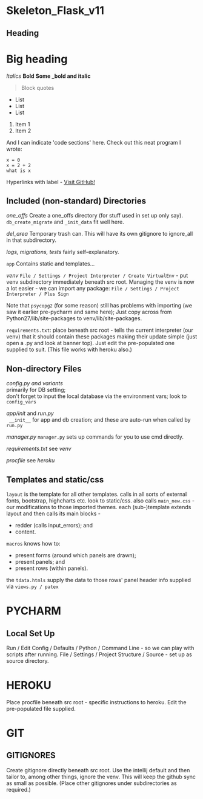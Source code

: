 # Skeleton_Flask_v11

## Heading
# Big heading

*Italics*
**Bold**
**Some _bold and italic**
> Block quotes

- List
- List
- List

1. Item 1
2. Item 2

And I can indicate 'code sections' here.
Check out this neat program I wrote:

```
x = 0
x = 2 + 2
what is x
```

Hyperlinks with label -
[Visit GitHub!](https://www.github.com)


## Included (non-standard) Directories
*one_offs* Create a one_offs directory (for stuff used in set up only say).
`db_create_migrate` and `_init_data` fit well here.

*del_area* Temporary trash can. This will have its own gitignore to ignore_all in that subdirectory.

*logs, migrations, tests* fairly self-explanatory.

`app`
Contains static and templates...

*venv*
`File / Settings / Project Interpreter / Create VirtualEnv` - put venv subdirectory immediately beneath src root.
Managing the venv is now a lot easier - we can import any package:
`File / Settings / Project Interpreter / Plus Sign`

Note that `psycopg2` (for some reason) still has problems with importing (we saw it earlier pre-pycharm and same here);
Just copy across from Python27/lib/site-packages to venv/lib/site-packages.

`requirements.txt`: place beneath src root - tells the current interpreter (our venv) that it should contain
these packages making their update simple (just open a .py and look at banner top).
Just edit the pre-populated one supplied to suit.
(This file works with heroku also.)


## Non-directory Files
*config.py and variants*  
primarily for DB setting;  
don't forget to input the local database via the environment vars; 
look to `config_vars`

*app/init* and *run.py*  
` __init__` for app and db creation; and
 these are auto-run when called by `run.py`

*manager.py*
  `manager.py` sets up commands for you to use cmd directly.

*requirements.txt*
  see *venv*

*procfile*
  see *heroku*


## Templates and static/css
  `layout` is the template for all other templates.
  calls in all sorts of external fonts, bootstrap, highcharts etc.
  look to static/css.
  also calls `main_new.css` - our modifications to those imported themes.
  each (sub-)template extends layout and then calls its main blocks - 
- redder (calls input_errors); and
- content.

`macros` knows how to: 
- present forms (around which panels are drawn); 
- present panels; and 
- present rows (within panels).

the `tdata.htmls` supply the data to those rows'
panel header info supplied via `views.py / patex`


# PYCHARM 
## Local Set Up
Run / Edit Config / Defaults / Python / Command Line - so we can play with scripts after running.
File / Settings / Project Structure / Source - set up as source directory.


# HEROKU
Place procfile beneath src root - specific instructions to heroku. Edit the pre-populated file supplied.


# GIT 
## GITIGNORES
Create gitignore directly beneath src root.
Use the intellij default and then tailor to, among other things, ignore the venv.
This will keep the github sync as small as possible.
(Place other gitignores under subdirectories as required.)

